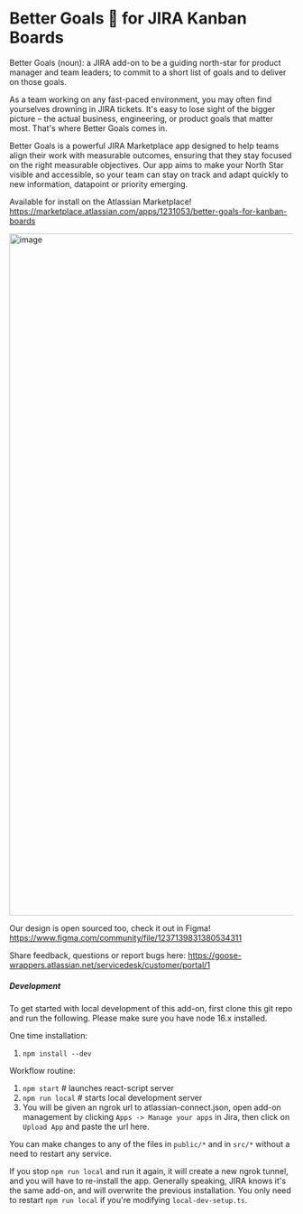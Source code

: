 # Better Goals 🎯 for JIRA Kanban Boards

Better Goals (noun): a JIRA add-on to be a guiding north-star for product manager and team leaders; to commit to a 
short list of goals and to deliver on those goals.

As a team working on any fast-paced environment, you may often find yourselves drowning in JIRA tickets. It's easy to lose sight of the bigger picture – the actual business, engineering, or product goals that matter most. That's where Better Goals comes in.

Better Goals is a powerful JIRA Marketplace app designed to help teams align their work with measurable outcomes, ensuring that they stay focused on the right measurable objectives. Our app aims to make your North Star visible and accessible, so your team can stay on track and adapt quickly to new information, datapoint or priority emerging. 

Available for install on the Atlassian Marketplace! 
https://marketplace.atlassian.com/apps/1231053/better-goals-for-kanban-boards

<img width="1207" alt="image" src="https://user-images.githubusercontent.com/129691702/235436445-ed6c57fb-babc-46a9-9054-61218733d17d.png">


Our design is open sourced too, check it out in Figma!
https://www.figma.com/community/file/1237139831380534311

Share feedback, questions or report bugs here:
https://goose-wrappers.atlassian.net/servicedesk/customer/portal/1

##### Development

To get started with local development of this add-on, first clone this git repo and run the following.
Please make sure you have node 16.x installed.

One time installation:

1. `npm install --dev`

Workflow routine:

1. `npm start` # launches react-script server
1. `npm run local` # starts local development server
1. You will be given an ngrok url to atlassian-connect.json, open add-on management by clicking `Apps -> Manage your apps` in Jira, then click on `Upload App` and paste the url here.

You can make changes to any of the files in `public/*` and in `src/*` without a need to restart any service.

If you stop `npm run local` and run it again, it will create a new ngrok tunnel, and you will have to re-install the app. Generally speaking, JIRA knows it's the same add-on, and will overwrite the previous installation. You only need to restart `npm run local` if you're modifying `local-dev-setup.ts`.
